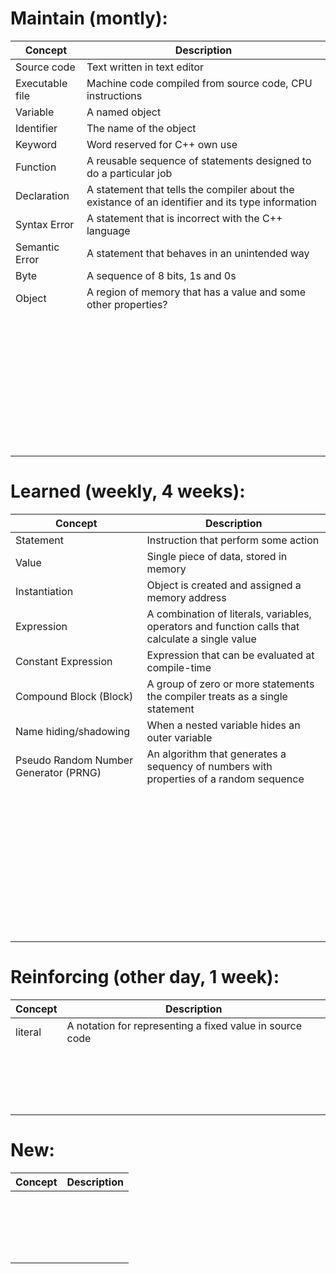 # Maintain (montly):

| Concept         | Description                                                  |
| --------------- | ------------------------------------------------------------ |
| Source code     | Text written in text editor                                  |
| Executable file | Machine code compiled from source code, CPU instructions     |
| Variable        | A named object                                               |
| Identifier      | The name of the object                                       |
| Keyword         | Word reserved for C++ own use                                |
| Function        | A reusable sequence of statements designed to do a particular job |
| Declaration     | A statement that tells the compiler about the existance of an identifier and its type information |
| Syntax Error    | A statement that is incorrect with the C++ language          |
| Semantic Error  | A statement that behaves in an unintended way                |
| Byte            | A sequence of 8 bits, 1s and 0s                              |
| Object          | A region of memory that has a value and some other properties? |
|                 |                                                              |
|                 |                                                              |
|                 |                                                              |
|                 |                                                              |
|                 |                                                              |
|                 |                                                              |
|                 |                                                              |
|                 |                                                              |
|                 |                                                              |
|                 |                                                              |
|                 |                                                              |
|                 |                                                              |
|                 |                                                              |
|                 |                                                              |
|                 |                                                              |
|                 |                                                              |
|                 |                                                              |
|                 |                                                              |
|                 |                                                              |
|                 |                                                              |
|                 |                                                              |
|                 |                                                              |
|                 |                                                              |
|                 |                                                              |
|                 |                                                              |
|                 |                                                              |
|                 |                                                              |
|                 |                                                              |
|                 |                                                              |
|                 |                                                              |
|                 |                                                              |
|                 |                                                              |
|                 |                                                              |
|                 |                                                              |
|                 |                                                              |
|                 |                                                              |
|                 |                                                              |
|                 |                                                              |

# Learned (weekly, 4 weeks):

| Concept                               | Description                                                  |
| ------------------------------------- | ------------------------------------------------------------ |
| Statement                             | Instruction that perform some action                         |
| Value                                 | Single piece of data, stored in memory                       |
| Instantiation                         | Object is created and assigned a memory address              |
| Expression                            | A combination of literals, variables, operators and function calls that calculate a single value |
| Constant Expression                   | Expression that can be evaluated at compile-time             |
| Compound Block (Block)                | A group of zero or more statements the compiler treats as a single statement |
| Name hiding/shadowing                 | When a nested variable hides an outer variable               |
| Pseudo Random Number Generator (PRNG) | An algorithm that generates a sequency of numbers with properties of a random sequence |
|                                       |                                                              |
|                                       |                                                              |
|                                       |                                                              |
|                                       |                                                              |
|                                       |                                                              |
|                                       |                                                              |
|                                       |                                                              |
|                                       |                                                              |
|                                       |                                                              |
|                                       |                                                              |
|                                       |                                                              |
|                                       |                                                              |
|                                       |                                                              |
|                                       |                                                              |
|                                       |                                                              |
|                                       |                                                              |
|                                       |                                                              |
|                                       |                                                              |
|                                       |                                                              |
|                                       |                                                              |
|                                       |                                                              |
|                                       |                                                              |
|                                       |                                                              |
|                                       |                                                              |
|                                       |                                                              |
|                                       |                                                              |
|                                       |                                                              |
|                                       |                                                              |
|                                       |                                                              |
|                                       |                                                              |
|                                       |                                                              |
|                                       |                                                              |
|                                       |                                                              |
|                                       |                                                              |
|                                       |                                                              |
|                                       |                                                              |
|                                       |                                                              |
|                                       |                                                              |
|                                       |                                                              |
|                                       |                                                              |
|                                       |                                                              |

# Reinforcing (other day, 1 week):

| Concept | Description                                              |
| ------- | -------------------------------------------------------- |
| literal | A notation for representing a fixed value in source code |
|         |                                                          |
|         |                                                          |
|         |                                                          |
|         |                                                          |
|         |                                                          |
|         |                                                          |
|         |                                                          |
|         |                                                          |
|         |                                                          |
|         |                                                          |
|         |                                                          |
|         |                                                          |
|         |                                                          |
|         |                                                          |
|         |                                                          |
|         |                                                          |
|         |                                                          |
|         |                                                          |

# New:

| Concept | Description |
| ------- | ----------- |
|         |             |
|         |             |
|         |             |
|         |             |
|         |             |
|         |             |
|         |             |
|         |             |
|         |             |
|         |             |
|         |             |
|         |             |
|         |             |
|         |             |
|         |             |
|         |             |
|         |             |
|         |             |
|         |             |

